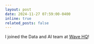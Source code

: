 ```yaml
---
layout: post
date: 2024-11-27 07:59:00-0400
inline: true
related_posts: false
---
```

I joined the Data and AI team at [Wave HQ](https://www.waveapps.com/)!
